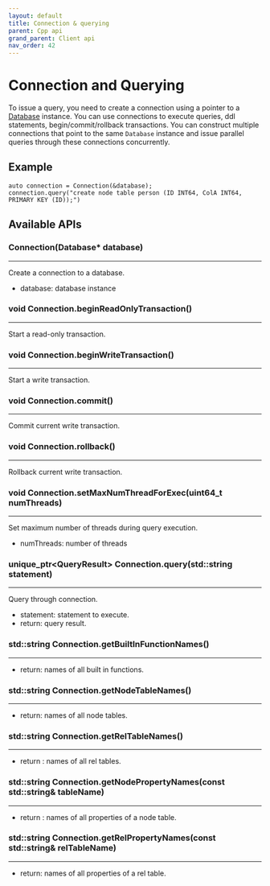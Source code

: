 ```yaml
---
layout: default
title: Connection & querying
parent: Cpp api
grand_parent: Client api
nav_order: 42
---
```


# Connection and Querying

To issue a query, you need to create a connection using a pointer to 
a [Database](database.md) instance. You can use connections
to execute queries, ddl statements, begin/commit/rollback transactions.
You can construct multiple connections that point to the same `Database`
instance and issue parallel queries through these connections concurrently.


## Example
```
auto connection = Connection(&database);
connection.query("create node table person (ID INT64, ColA INT64, PRIMARY KEY (ID));")
```

## Available APIs

### Connection(Database* database)
---
Create a connection to a database.
- database: database instance

### void Connection.beginReadOnlyTransaction()
---
Start a read-only transaction.

### void Connection.beginWriteTransaction()
---
Start a write transaction.

### void Connection.commit()
---
Commit current write transaction.

### void Connection.rollback()
---
Rollback current write transaction.

### void Connection.setMaxNumThreadForExec(uint64_t numThreads)
---
Set maximum number of threads during query execution.
- numThreads: number of threads 

### unique_ptr\<QueryResult\> Connection.query(std::string statement)
---
Query through connection.
- statement: statement to execute.
- return: query result.

### std::string Connection.getBuiltInFunctionNames()
---
- return: names of all built in functions.

### std::string Connection.getNodeTableNames()
---
- return: names of all node tables.

### std::string Connection.getRelTableNames()
---
- return : names of all rel tables.

### std::string Connection.getNodePropertyNames(const std::string& tableName)
---
- return : names of all properties of a node table.

### std::string Connection.getRelPropertyNames(const std::string& relTableName)
---
- return: names of all properties of a rel table.
